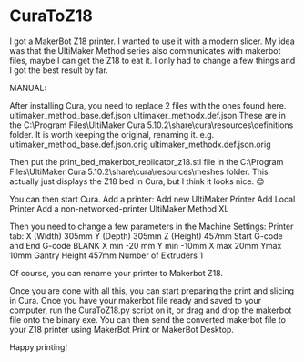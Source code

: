 # CuraToZ18
I got a MakerBot Z18 printer. I wanted to use it with a modern slicer. My idea was that the UltiMaker Method series also communicates with makerbot files, maybe I can get the Z18 to eat it. I only had to change a few things and I got the best result by far.

MANUAL:

After installing Cura, you need to replace 2 files with the ones found here.
ultimaker_method_base.def.json
ultimaker_methodx.def.json
These are in the
C:\Program Files\UltiMaker Cura 5.10.2\share\cura\resources\definitions
folder. It is worth keeping the original, renaming it.
e.g. ultimaker_method_base.def.json.orig
ultimaker_methodx.def.json.orig

Then put the
print_bed_makerbot_replicator_z18.stl
file in the
C:\Program Files\UltiMaker Cura 5.10.2\share\cura\resources\meshes
folder. This actually just displays the Z18 bed in Cura, but I think it looks nice. 😊

You can then start Cura.
Add a printer:
Add new
UltiMaker Printer
Add Local Printer
Add a non-networked-printer
UltiMaker Method XL

Then you need to change a few parameters in the Machine Settings:
Printer tab:
X (Width) 305mm
Y (Depth) 305mm
Z (Height) 457mm
Start G-code and End G-code BLANK
X min -20 mm
Y min -10mm
X max 20mm
Ymax 10mm
Gantry Height 457mm
Number of Extruders 1

Of course, you can rename your printer to Makerbot Z18.

Once you are done with all this, you can start preparing the print and slicing in Cura.
Once you have your makerbot file ready and saved to your computer, run the CuraToZ18.py script on it, or drag and drop the makerbot file onto the binary exe.
You can then send the converted makerbot file to your Z18 printer using MakerBot Print or MakerBot Desktop.

Happy printing!
